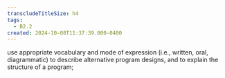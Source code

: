 ```yaml
---
transcludeTitleSize: h4
tags:
  - B2.2
created: 2024-10-08T11:37:39.000-0400
---
```

use appropriate vocabulary and mode of expression (i.e., written, oral, diagrammatic) to describe alternative program designs, and to explain the structure of a program;